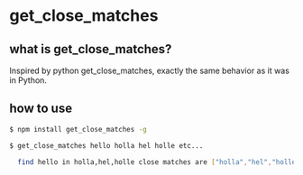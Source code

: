 # get_close_matches

## what is get_close_matches?

Inspired by python get_close_matches, exactly the same behavior as it was in Python.

## how to use

```bash
$ npm install get_close_matches -g

$ get_close_matches hello holla hel holle etc...

  find hello in holla,hel,holle close matches are ["holla","hel","holle"]


```
